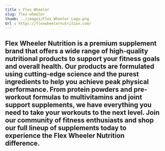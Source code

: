 ```yaml
---
title : Flex Wheeler 
slug: flex-wheeler
thumb: ../images/Flex Wheeler Logo.png
Url : https://flexwheelernutrition.com/
---
```


## Flex Wheeler Nutrition is a premium supplement brand that offers a wide range of high-quality nutritional products to support your fitness goals and overall health. Our products are formulated using cutting-edge science and the purest ingredients to help you achieve peak physical performance. From protein powders and pre-workout formulas to multivitamins and joint support supplements, we have everything you need to take your workouts to the next level. Join our community of fitness enthusiasts and shop our full lineup of supplements today to experience the Flex Wheeler Nutrition difference.
 
